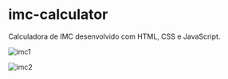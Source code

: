 # imc-calculator
Calculadora de IMC desenvolvido com HTML, CSS e JavaScript.

![imc1](https://github.com/user-attachments/assets/e554dadb-3820-4664-9609-82e5e3391564)


![imc2](https://github.com/user-attachments/assets/5efd918e-e7ad-411f-a833-9f57480cb8cd)
